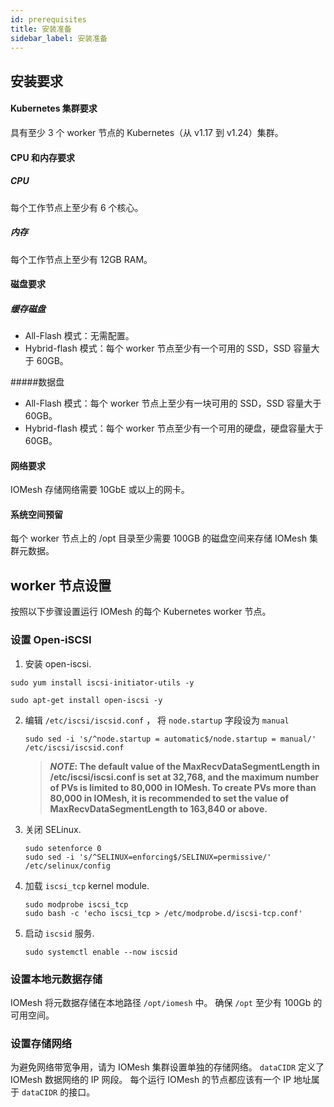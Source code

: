 ```yaml
---
id: prerequisites
title: 安装准备
sidebar_label: 安装准备
---
```


## 安装要求
#### Kubernetes 集群要求
具有至少 3 个 worker 节点的 Kubernetes（从 v1.17 到 v1.24）集群。

#### CPU 和内存要求
##### CPU
每个工作节点上至少有 6 个核心。

##### 内存
每个工作节点上至少有 12GB RAM。

#### 磁盘要求
##### 缓存磁盘
* All-Flash 模式：无需配置。
* Hybrid-flash 模式：每个 worker 节点至少有一个可用的 SSD，SSD 容量大于 60GB。

#####数据盘
* All-Flash 模式：每个 worker 节点上至少有一块可用的 SSD，SSD 容量大于 60GB。
* Hybrid-flash 模式：每个 worker 节点至少有一个可用的硬盘，硬盘容量大于 60GB。

#### 网络要求
IOMesh 存储网络需要 10GbE 或以上的网卡。

#### 系统空间预留
每个 worker 节点上的 /opt 目录至少需要 100GB 的磁盘空间来存储 IOMesh 集群元数据。

## worker 节点设置
按照以下步骤设置运行 IOMesh 的每个 Kubernetes worker 节点。

### 设置 Open-iSCSI

1. 安装 open-iscsi.

  <!--DOCUSAURUS_CODE_TABS-->

  <!--RHEL/CentOS-->

  ```shell
  sudo yum install iscsi-initiator-utils -y
  ```

  <!--Ubuntu-->

  ```shell
  sudo apt-get install open-iscsi -y
  ```

  <!--END_DOCUSAURUS_CODE_TABS-->

2. 编辑 `/etc/iscsi/iscsid.conf` ， 将 `node.startup` 字段设为 `manual`

    ```shell
    sudo sed -i 's/^node.startup = automatic$/node.startup = manual/' /etc/iscsi/iscsid.conf
    ```
    > **_NOTE_: The default value of the MaxRecvDataSegmentLength in /etc/iscsi/iscsi.conf is set at 32,768, and the maximum number of PVs is limited to 80,000 in IOMesh. To create PVs more than 80,000 in IOMesh, it is recommended to set the value of MaxRecvDataSegmentLength to 163,840 or above.**
    
3. 关闭 SELinux.

    ```shell
    sudo setenforce 0
    sudo sed -i 's/^SELINUX=enforcing$/SELINUX=permissive/' /etc/selinux/config
    ```

4. 加载 `iscsi_tcp` kernel module.

    ```shell
    sudo modprobe iscsi_tcp
    sudo bash -c 'echo iscsi_tcp > /etc/modprobe.d/iscsi-tcp.conf'
    ```

5. 启动 `iscsid` 服务.

    ```shell
    sudo systemctl enable --now iscsid
    ```

### 设置本地元数据存储

IOMesh 将元数据存储在本地路径 `/opt/iomesh` 中。 确保 `/opt` 至少有 100Gb 的可用空间。

### 设置存储网络

为避免网络带宽争用，请为 IOMesh 集群设置单独的存储网络。 `dataCIDR` 定义了 IOMesh 数据网络的 IP 网段。 每个运行 IOMesh 的节点都应该有一个 IP 地址属于 `dataCIDR` 的接口。
